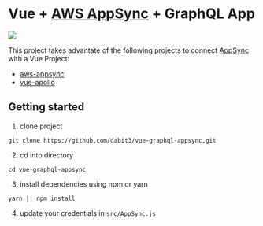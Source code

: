# Vue + [AWS AppSync](https://aws.amazon.com/appsync/) + GraphQL App

![](https://i.imgur.com/9TdyOOi.jpg)    

This project takes advantate of the following projects to connect [AppSync](https://aws.amazon.com/appsync/) with a Vue Project:

- [aws-appsync](https://github.com/awslabs/aws-mobile-appsync-sdk-js)
- [vue-apollo](https://github.com/Akryum/vue-apollo)

## Getting started    

1. clone project    

```
git clone https://github.com/dabit3/vue-graphql-appsync.git
```

2. cd into directory    

```
cd vue-graphql-appsync
```

3. install dependencies using npm or yarn    

```
yarn || npm install
```

4. update your credentials in `src/AppSync.js`    
